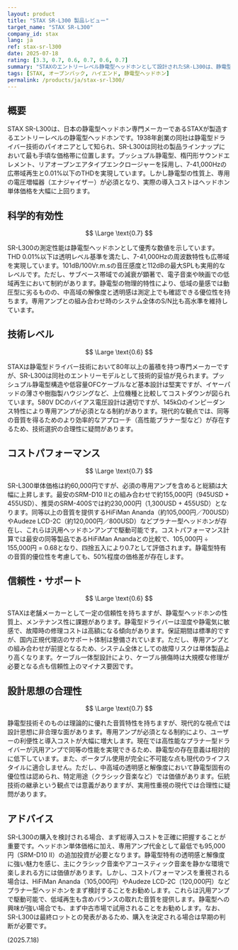 ```yaml
---
layout: product
title: "STAX SR-L300 製品レビュー"
target_name: "STAX SR-L300"
company_id: stax
lang: ja
ref: stax-sr-l300
date: 2025-07-18
rating: [3.3, 0.7, 0.6, 0.7, 0.6, 0.7]
summary: "STAXのエントリーレベル静電型ヘッドホンとして設計されたSR-L300は、静電型の特徴的な透明感と解像度を提供し、専用アンプとの組み合わせでも同等製品と比較して妥当なコストパフォーマンスを実現している"
tags: [STAX, オープンバック, ハイエンド, 静電型ヘッドホン]
permalink: /products/ja/stax-sr-l300/
---
```

## 概要

STAX SR-L300は、日本の静電型ヘッドホン専門メーカーであるSTAXが製造するエントリーレベルの静電型ヘッドホンです。1938年創業の同社は静電型ドライバー技術のパイオニアとして知られ、SR-L300は同社の製品ラインナップにおいて最も手頃な価格帯に位置します。プッシュプル静電型、楕円形サウンドエレメント、リアオープンエアタイプエンクロージャーを採用し、7-41,000Hzの広帯域再生と0.01%以下のTHDを実現しています。しかし静電型の性質上、専用の電圧増幅器（エナジャイザー）が必須となり、実際の導入コストはヘッドホン単体価格を大幅に上回ります。

## 科学的有効性

$$ \Large \text{0.7} $$

SR-L300の測定性能は静電型ヘッドホンとして優秀な数値を示しています。THD 0.01%以下は透明レベル基準を満たし、7-41,000Hzの周波数特性も広帯域を実現しています。101dB/100Vr.m.sの音圧感度と112dBの最大SPLも実用的なレベルです。ただし、サブベース帯域での減衰が顕著で、電子音楽や映画での低域再生において制約があります。静電型の物理的特性により、低域の量感では動圧型に劣るものの、中高域の解像度と透明感は測定上でも確認できる優位性を持ちます。専用アンプとの組み合わせ時のシステム全体のS/N比も高水準を維持しています。

## 技術レベル

$$ \Large \text{0.6} $$

STAXは静電型ドライバー技術において80年以上の蓄積を持つ専門メーカーですが、SR-L300は同社のエントリーモデルとして技術的妥協が見られます。プッシュプル静電型構造や低容量OFCケーブルなど基本設計は堅実ですが、イヤーパッドの薄さや樹脂製ハウジングなど、上位機種と比較してコストダウンが図られています。580V DCのバイアス電圧設計は適切ですが、145kΩのインピーダンス特性により専用アンプが必須となる制約があります。現代的な観点では、同等の音質を得るためのより効率的なアプローチ（高性能プラナー型など）が存在するため、技術選択の合理性に疑問があります。

## コストパフォーマンス

$$ \Large \text{0.7} $$

SR-L300単体価格は約60,000円ですが、必須の専用アンプを含めると総額は大幅に上昇します。最安のSRM-D10 IIとの組み合わせで約155,000円（945USD + 455USD）、推奨のSRM-400Sでは約230,000円（1,300USD + 455USD）となります。同等以上の音質を提供するHiFiMan Ananda（約105,000円／700USD）やAudeze LCD-2C（約120,000円／800USD）などプラナー型ヘッドホンが存在し、これらは汎用ヘッドホンアンプで駆動可能です。コストパフォーマンス計算では最安の同等製品であるHiFiMan Anandaとの比較で、105,000円 ÷ 155,000円 = 0.68となり、四捨五入により0.7として評価されます。静電型特有の音質的優位性を考慮しても、50%程度の価格差が存在します。

## 信頼性・サポート

$$ \Large \text{0.6} $$

STAXは老舗メーカーとして一定の信頼性を持ちますが、静電型ヘッドホンの性質上、メンテナンス性に課題があります。静電型ドライバーは湿度や静電気に敏感で、故障時の修理コストは高額になる傾向があります。保証期間は標準的ですが、国内正規代理店のサポート体制は整備されています。ただし、専用アンプとの組み合わせが前提となるため、システム全体としての故障リスクは単体製品より高くなります。ケーブル一体型設計により、ケーブル損傷時は大規模な修理が必要となる点も信頼性上のマイナス要因です。

## 設計思想の合理性

$$ \Large \text{0.7} $$

静電型技術そのものは理論的に優れた音質特性を持ちますが、現代的な視点では設計思想に非合理な面があります。専用アンプが必須となる制約により、ユーザーの利便性と導入コストが大幅に増大します。現在では高性能なプラナー型ドライバーが汎用アンプで同等の性能を実現できるため、静電型の存在意義は相対的に低下しています。また、ポータブル使用が完全に不可能な点も現代のライフスタイルに適合しません。ただし、中高域の透明感と解像度において静電型固有の優位性は認められ、特定用途（クラシック音楽など）では価値があります。伝統技術の継承という観点では意義がありますが、実用性重視の現代では合理性に疑問があります。

## アドバイス

SR-L300の購入を検討される場合、まず総導入コストを正確に把握することが重要です。ヘッドホン単体価格に加え、専用アンプ代金として最低でも95,000円（SRM-D10 II）の追加投資が必要となります。静電型特有の透明感と解像度に強い魅力を感じ、主にクラシック音楽やアコースティック音楽を静かな環境で楽しまれる方には価値があります。しかし、コストパフォーマンスを重視される場合は、HiFiMan Ananda（105,000円）やAudeze LCD-2C（120,000円）などプラナー型ヘッドホンをまず検討することをお勧めします。これらは汎用アンプで駆動可能で、低域再生も含めバランスの取れた音質を提供します。静電型への興味が強い場合でも、まず中古市場で試用されることをお勧めします。なお、SR-L300は最終ロットとの発表があるため、購入を決定される場合は早期の判断が必要です。

(2025.7.18)